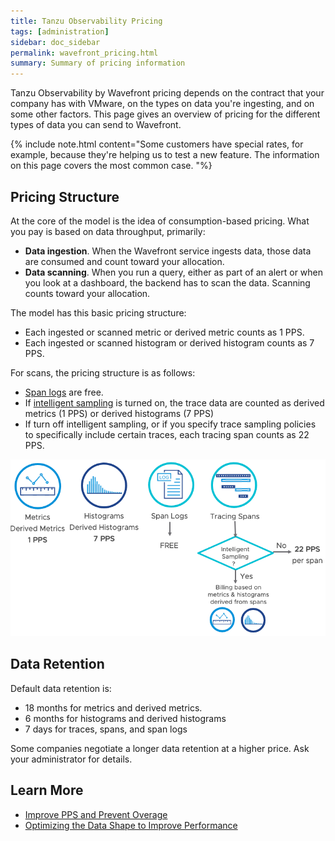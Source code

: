 ```yaml
---
title: Tanzu Observability Pricing
tags: [administration]
sidebar: doc_sidebar
permalink: wavefront_pricing.html
summary: Summary of pricing information
---
```

Tanzu Observability by Wavefront pricing depends on the contract that your company has with VMware, on the types on data you're ingesting, and on some other factors. This page gives an overview of pricing for the different types of data you can send to Wavefront.

{% include note.html content="Some customers have special rates, for example, because they're helping us to test a new feature. The information on this page covers the most common case. "%}

## Pricing Structure

At the core of the model is the idea of consumption-based pricing. What you pay is based on data throughput, primarily:
* **Data ingestion**. When the Wavefront service ingests data, those data are consumed and count toward your allocation.
* **Data scanning**. When you run a query, either as part of an alert or when you look at a dashboard, the backend has to scan the data. Scanning counts toward your allocation.

The model has this basic pricing structure:
* Each ingested or scanned metric or derived metric counts as 1 PPS.
* Each ingested or scanned histogram or derived histogram counts as 7 PPS.

For scans, the pricing structure is as follows:
* [Span logs](trace_data_details.html#span-logs) are free.
* If [intelligent sampling](trace_data_sampling.html#intelligent-sampling) is turned on, the trace data are counted as derived metrics (1 PPS) or derived histograms (7 PPS) 
* If turn off intelligent sampling, or if you specify trace sampling policies to specifically include certain traces, each tracing span counts as 22 PPS.

![Metrics 1pps and Histograms 7pps are the basis, distributed tracing is 22 PPS if intelligent sampling is turned off](images/pricing_model_1.png)


## Data Retention

Default data retention is:
* 18 months for metrics and derived metrics.
* 6 months for histograms and derived histograms
* 7 days for traces, spans, and span logs

Some companies negotiate a longer data retention at a higher price. Ask your administrator for details.

## Learn More

* [Improve PPS and Prevent Overage](wavefront_usage_info.html)
* [Optimizing the Data Shape to Improve Performance](optimize_data_shape.html)
